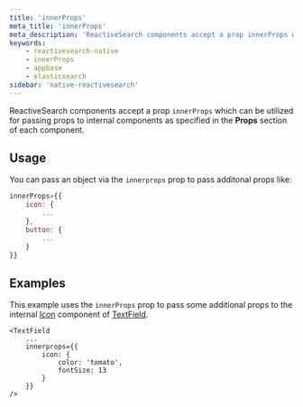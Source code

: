 ```yaml
---
title: 'innerProps'
meta_title: 'innerProps'
meta_description: 'ReactiveSearch components accept a prop innerProps which can be utilized for passing props to internal components as specified in the Props section of each component.'
keywords:
    - reactivesearch-native
    - innerProps
    - appbase
    - elasticsearch
sidebar: 'native-reactivesearch'
---
```


ReactiveSearch components accept a prop `innerProps` which can be utilized for passing props to internal components as specified in the **Props** section of each component.

## Usage

You can pass an object via the `innerprops` prop to pass additonal props like:

```js
innerProps={{
    icon: {
        ...
    },
    button: {
        ...
    }
}}
```

## Examples

This example uses the `innerProps` prop to pass some additional props to the internal [Icon](http://docs.nativebase.io/Components.html#icon-def-headref) component of [TextField](/components/TextField.html).

```js{3-8}
<TextField
    ...
    innerprops={{
        icon: {
            color: 'tomato',
            fontSize: 13
        }
    }}
/>
```
